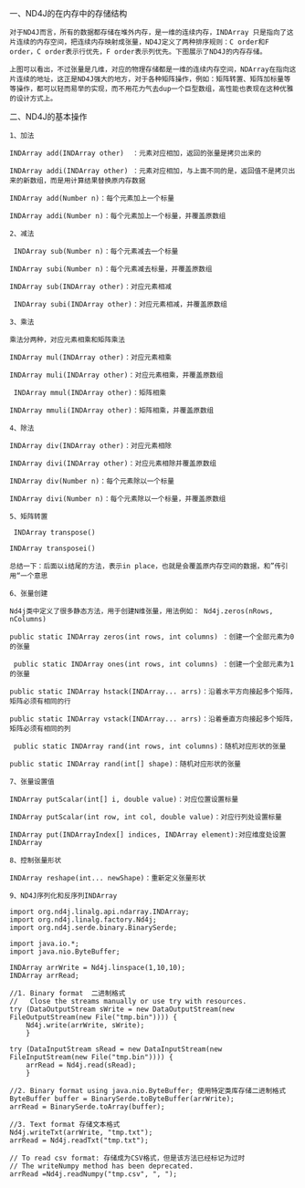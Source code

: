 一、ND4J的在内存中的存储结构

    对于ND4J而言，所有的数据都存储在堆外内存，是一维的连续内存，INDArray 只是指向了这片连续的内存空间，把连续内存映射成张量，ND4J定义了两种排序规则：C order和F order，C order表示行优先，F order表示列优先。下图展示了ND4J的内存存储。

    上图可以看出，不过张量是几维，对应的物理存储都是一维的连续内存空间，NDArray在指向这片连续的地址，这正是ND4J强大的地方，对于各种矩阵操作，例如：矩阵转置、矩阵加标量等等操作，都可以轻而易举的实现，而不用花力气去dup一个巨型数组，高性能也表现在这种优雅的设计方式上。

二、ND4J的基本操作

    1、加法

    INDArray add(INDArray other)  ：元素对应相加，返回的张量是拷贝出来的

    INDArray addi(INDArray other) ：元素对应相加，与上面不同的是，返回值不是拷贝出来的新数组，而是用计算结果替换原内存数据

    INDArray add(Number n)：每个元素加上一个标量

    INDArray addi(Number n)：每个元素加上一个标量，并覆盖原数组

    2、减法

     INDArray sub(Number n)：每个元素减去一个标量

    INDArray subi(Number n)：每个元素减去标量，并覆盖原数组

    INDArray sub(INDArray other)：对应元素相减

     INDArray subi(INDArray other)：对应元素相减，并覆盖原数组

    3、乘法

    乘法分两种，对应元素相乘和矩阵乘法

    INDArray mul(INDArray other)：对应元素相乘

    INDArray muli(INDArray other)：对应元素相乘，并覆盖原数组

     INDArray mmul(INDArray other)：矩阵相乘

    INDArray mmuli(INDArray other)：矩阵相乘，并覆盖原数组

    4、除法

    INDArray div(INDArray other)：对应元素相除

    INDArray divi(INDArray other)：对应元素相除并覆盖原数组

    INDArray div(Number n)：每个元素除以一个标量

    INDArray divi(Number n)：每个元素除以一个标量，并覆盖原数组

    5、矩阵转置

     INDArray transpose()

    INDArray transposei()

    总结一下：后面以i结尾的方法，表示in place，也就是会覆盖原内存空间的数据，和”传引用“一个意思

    6、张量创建

    Nd4j类中定义了很多静态方法，用于创建N维张量，用法例如： Nd4j.zeros(nRows, nColumns)

    public static INDArray zeros(int rows, int columns) ：创建一个全部元素为0的张量

     public static INDArray ones(int rows, int columns) ：创建一个全部元素为1的张量

    public static INDArray hstack(INDArray... arrs)：沿着水平方向接起多个矩阵，矩阵必须有相同的行

    public static INDArray vstack(INDArray... arrs)：沿着垂直方向接起多个矩阵，矩阵必须有相同的列

     public static INDArray rand(int rows, int columns)：随机对应形状的张量

    public static INDArray rand(int[] shape)：随机对应形状的张量

    7、张量设置值

    INDArray putScalar(int[] i, double value)：对应位置设置标量

    INDArray putScalar(int row, int col, double value)：对应行列处设置标量

    INDArray put(INDArrayIndex[] indices, INDArray element):对应维度处设置INDArray

    8、控制张量形状

    INDArray reshape(int... newShape)：重新定义张量形状
    
    9、ND4J序列化和反序列INDArray
    
    import org.nd4j.linalg.api.ndarray.INDArray;
    import org.nd4j.linalg.factory.Nd4j;
    import org.nd4j.serde.binary.BinarySerde;
    
    import java.io.*;
    import java.nio.ByteBuffer;
    
    INDArray arrWrite = Nd4j.linspace(1,10,10);
    INDArray arrRead;
    
    //1. Binary format  二进制格式
    //   Close the streams manually or use try with resources.
    try (DataOutputStream sWrite = new DataOutputStream(new FileOutputStream(new File("tmp.bin")))) {
        Nd4j.write(arrWrite, sWrite);
        }
    
    try (DataInputStream sRead = new DataInputStream(new FileInputStream(new File("tmp.bin")))) {
        arrRead = Nd4j.read(sRead);
        }
    
    //2. Binary format using java.nio.ByteBuffer; 使用特定类库存储二进制格式
    ByteBuffer buffer = BinarySerde.toByteBuffer(arrWrite);
    arrRead = BinarySerde.toArray(buffer);
    
    //3. Text format 存储文本格式
    Nd4j.writeTxt(arrWrite, "tmp.txt");
    arrRead = Nd4j.readTxt("tmp.txt");
    
    // To read csv format: 存储成为CSV格式，但是该方法已经标记为过时
    // The writeNumpy method has been deprecated.
    arrRead =Nd4j.readNumpy("tmp.csv", ", ");